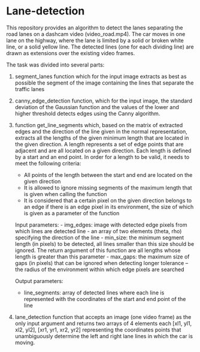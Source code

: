 # Lane-detection

This repository provides an algorithm to detect the lanes separating the road lanes on a dashcam video (video_road.mp4). The car moves in one lane on the highway, where the lane is limited by a solid or broken white line, or a solid yellow line. The detected lines (one for each dividing line) are drawn as extensions over the existing video frames. 

The task was divided into several parts:

1. segment_lanes function which for the input image extracts as best as possible the segment of the image containing the lines that separate the traffic lanes

2. canny_edge_detection function, which for the input image, the standard deviation of the Gaussian function and the values of the lower and higher threshold detects edges using the Canny algorithm.

3. function get_line_segments which, based on the matrix of extracted edges and the direction of the line given in the normal representation, extracts all the lengths of the given minimum length that are located in the given direction. A length represents a set of edge points that are adjacent and are all located on a given direction. Each length is defined by a start and an end point. In order for a length to be valid, it needs to meet the following criteria:
    - All points of the length between the start and end are located on the given direction
    - It is allowed to ignore missing segments of the maximum length that is given when calling the function 
    - It is considered that a certain pixel on the given direction belongs to an edge if there is an edge pixel in its environment, the size of which is given as a parameter of the function

    Input parameters:
        - img_edges: image with detected edge pixels from which lines are detected line - an 	array of two elements (theta, rho) specifying the direction of the line 
        - min_size: the minimum segment length (in pixels) to be detected, all lines smaller than 	this size should be ignored. The return argument of this function are all lengths whose 	length is greater than this parameter
        - max_gaps: the maximum size of gaps (in pixels) that can be ignored when detecting 	longer tolerance – the radius of the environment within which edge pixels are searched
    
    Output parameters:
    - line_segments: array of detected lines where each line is represented with the coordinates of the start and end point of the line


4. lane_detection function that accepts an image (one video frame) as the only input argument and returns two arrays of 4 elements each [xl1, yl1, xl2, yl2], [xr1, yr1, xr2, yr2] representing the coordinates points that unambiguously determine the left and right lane lines in which the car is moving.

